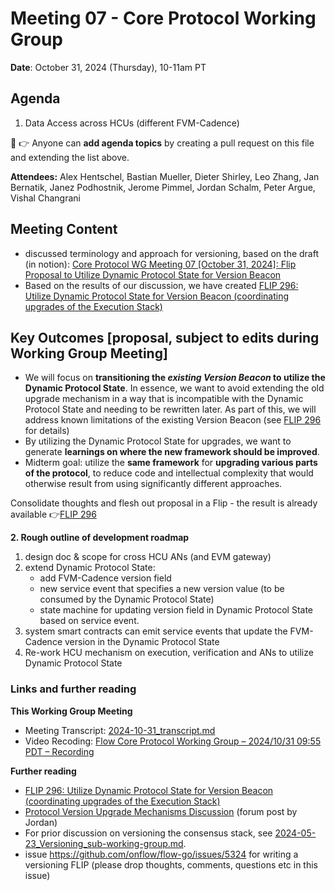 # Meeting 07 - Core Protocol Working Group

**Date**: October 31, 2024 (Thursday), 10-11am PT

## Agenda
1. Data Access across HCUs (different FVM-Cadence)

:pencil: :point_right: Anyone can **add agenda topics** by creating a pull request on this file and extending the list above.


**Attendees:**
Alex Hentschel,
Bastian Mueller,
Dieter Shirley,
Leo Zhang,
Jan Bernatik,
Janez Podhostnik,
Jerome Pimmel,
Jordan Schalm,
Peter Argue,
Vishal Changrani

## Meeting Content

* discussed terminology and approach for versioning, based on the draft (in notion): 
  [Core Protocol WG Meeting 07 [October 31, 2024]: Flip Proposal to Utilize Dynamic Protocol State for Version Beacon](https://www.notion.so/flowfoundation/Core-Protocol-WG-Meeting-07-October-31-2024-1271aee1232480d0850eced4fafc1596?pvs=4)
* Based on the results of our discussion, we have created [FLIP 296: Utilize Dynamic Protocol State for Version Beacon (coordinating upgrades of the Execution Stack)](https://github.com/onflow/flips/blob/version-beacon-flip_initial-draft/protocol/20241031-execution-stack-versioning.md)


## Key Outcomes [proposal, subject to edits during Working Group Meeting]

* We will focus on **transitioning the _existing Version Beacon_ to utilize the Dynamic Protocol State**.
  In essence, we want to avoid extending the old upgrade mechanism in a way that is incompatible with the Dynamic Protocol State
  and needing to be rewritten later. As part of this, we will address known limitations of the existing  Version Beacon
  (see [FLIP 296](https://github.com/onflow/flips/blob/version-beacon-flip_initial-draft/protocol/20241031-execution-stack-versioning.md)
  for details)
* By utilizing the Dynamic Protocol State for upgrades, we want to generate **learnings on where the new framework should be improved**. 
* Midterm goal: utilize the **same framework** for **upgrading various parts of the protocol**, to reduce code and intellectual complexity
  that would otherwise result from using significantly different approaches.

Consolidate thoughts and flesh out proposal in a Flip - the result is already available 👉[FLIP 296](https://github.com/onflow/flips/blob/version-beacon-flip_initial-draft/protocol/20241031-execution-stack-versioning.md)

**2. Rough outline of development roadmap**

1. design doc & scope for cross HCU ANs (and EVM gateway)
2. extend Dynamic Protocol State:
   - add FVM-Cadence version field
   - new service event that specifies a new version value (to be consumed by the Dynamic Protocol State) 
   - state machine for updating version field in Dynamic Protocol State based on service event.
3. system smart contracts can emit service events that update the FVM-Cadence version in the Dynamic Protocol State
4. Re-work HCU mechanism on execution, verification and ANs to utilize Dynamic Protocol State


### Links and further reading

**This Working Group Meeting**
- Meeting Transcript: [2024-10-31_transcript.md](./2024-10-31_transcript.md)
- Video Recoding: [Flow Core Protocol Working Group – 2024/10/31 09:55 PDT – Recording](https://drive.google.com/file/d/1QL2Nd1JMxi8iPqynJqiDaHXDs13hl7nK/view?usp=drive_link)

**Further reading**
- [FLIP 296: Utilize Dynamic Protocol State for Version Beacon (coordinating upgrades of the Execution Stack)](https://github.com/onflow/flips/blob/version-beacon-flip_initial-draft/protocol/20241031-execution-stack-versioning.md)
- [Protocol Version Upgrade Mechanisms Discussion](https://forum.flow.com/t/protocol-version-upgrade-mechanisms-discussion/5717) (forum post by Jordan)
- For prior discussion on versioning the consensus stack, see [2024-05-23_Versioning_sub-working-group.md](./2024-05-23_Versioning_sub-working-group.md).
- issue https://github.com/onflow/flow-go/issues/5324 for writing a versioning FLIP (please drop thoughts, comments, questions etc in this issue)
